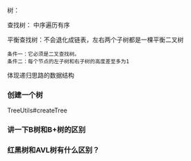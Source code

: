 
树：

查找树： 中序遍历有序

平衡查找树：不会退化成链表，左右两个子树都是一棵平衡二叉树
```
条件一：它必须是二叉查找树。
条件二：每个节点的左子树和右子树的高度差至多为1
```

体现递归思路的数据结构

### 创建一个树
TreeUtils#createTree

### 讲一下B树和B+树的区别

### 红黑树和AVL树有什么区别？
